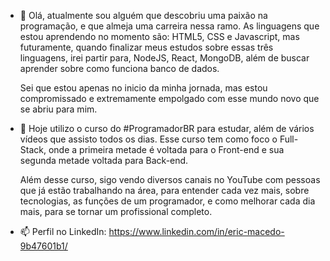 - 👋 Olá, atualmente sou alguém que descobriu uma paixão na programação, e que almeja uma carreira nessa ramo. As linguagens que estou aprendendo no momento são: HTML5, CSS e 
Javascript, mas futuramente, quando finalizar meus estudos sobre essas três linguagens, irei partir para, NodeJS, React, MongoDB, além de buscar aprender sobre como funciona 
banco de dados.

    Sei que estou apenas no inicio da minha jornada, mas estou compromissado e extremamente empolgado com esse mundo novo que se abriu para mim.

- 🌱 Hoje utilizo o curso do #ProgramadorBR para estudar, além de vários vídeos que assisto todos os dias. Esse curso tem como foco o Full-Stack, onde a primeira metade é voltada para o Front-end e sua segunda metade voltada para Back-end.

   Além desse curso, sigo vendo diversos canais no YouTube com pessoas que já estão trabalhando na área, para entender cada vez mais, sobre tecnologias, as funções de um programador,
   e como melhorar cada dia mais, para se tornar um profissional completo. 

- 📫 Perfil no LinkedIn: https://www.linkedin.com/in/eric-macedo-9b47601b1/

